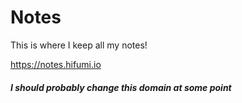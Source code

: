 # Notes

This is where I keep all my notes!

https://notes.hifumi.io

##### I should probably change this domain at some point